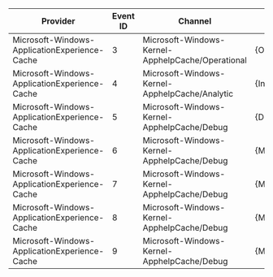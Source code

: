 Provider                                       |  Event ID  |  Channel                                            |  Message
-----------------------------------------------|------------|-----------------------------------------------------|----------------------
Microsoft-Windows-ApplicationExperience-Cache  |  3         |  Microsoft-Windows-Kernel-ApphelpCache/Operational  |  {OperationalMessage}
Microsoft-Windows-ApplicationExperience-Cache  |  4         |  Microsoft-Windows-Kernel-ApphelpCache/Analytic     |  {InfoMessage}
Microsoft-Windows-ApplicationExperience-Cache  |  5         |  Microsoft-Windows-Kernel-ApphelpCache/Debug        |  {DebugMessage}
Microsoft-Windows-ApplicationExperience-Cache  |  6         |  Microsoft-Windows-Kernel-ApphelpCache/Debug        |  {Matches}
Microsoft-Windows-ApplicationExperience-Cache  |  7         |  Microsoft-Windows-Kernel-ApphelpCache/Debug        |  {Matches}
Microsoft-Windows-ApplicationExperience-Cache  |  8         |  Microsoft-Windows-Kernel-ApphelpCache/Debug        |  {Matches}
Microsoft-Windows-ApplicationExperience-Cache  |  9         |  Microsoft-Windows-Kernel-ApphelpCache/Debug        |  {Matches}